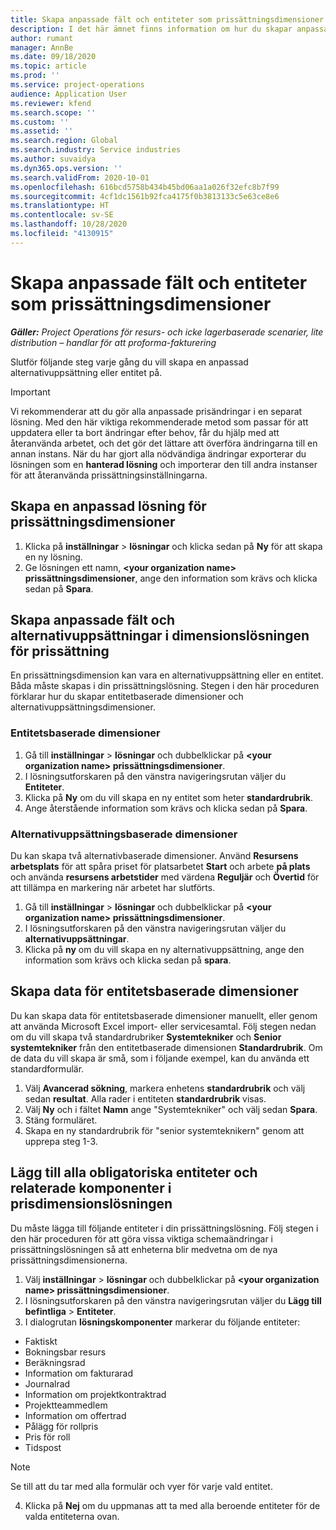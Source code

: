 ```yaml
---
title: Skapa anpassade fält och entiteter som prissättningsdimensioner
description: I det här ämnet finns information om hur du skapar anpassade alternativuppsättningar eller entiteter.
author: rumant
manager: AnnBe
ms.date: 09/18/2020
ms.topic: article
ms.prod: ''
ms.service: project-operations
audience: Application User
ms.reviewer: kfend
ms.search.scope: ''
ms.custom: ''
ms.assetid: ''
ms.search.region: Global
ms.search.industry: Service industries
ms.author: suvaidya
ms.dyn365.ops.version: ''
ms.search.validFrom: 2020-10-01
ms.openlocfilehash: 616bcd5758b434b45bd06aa1a026f32efc8b7f99
ms.sourcegitcommit: 4cf1dc1561b92fca4175f0b3813133c5e63ce8e6
ms.translationtype: HT
ms.contentlocale: sv-SE
ms.lasthandoff: 10/28/2020
ms.locfileid: "4130915"
---
```

# <a name="create-custom-fields-and-entities-as-pricing-dimensions"></a>Skapa anpassade fält och entiteter som prissättningsdimensioner

_**Gäller:** Project Operations för resurs- och icke lagerbaserade scenarier, lite distribution – handlar för att proforma-fakturering_

Slutför följande steg varje gång du vill skapa en anpassad alternativuppsättning eller entitet på.

> [!IMPORTANT]
> Vi rekommenderar att du gör alla anpassade prisändringar i en separat lösning. Med den här viktiga rekommenderade metod som passar för att uppdatera eller ta bort ändringar efter behov, får du hjälp med att återanvända arbetet, och det gör det lättare att överföra ändringarna till en annan instans. När du har gjort alla nödvändiga ändringar exporterar du lösningen som en **hanterad lösning** och importerar den till andra instanser för att återanvända prissättningsinställningarna.


## <a name="create-a-custom-solution-for-pricing-dimensions"></a>Skapa en anpassad lösning för prissättningsdimensioner
1. Klicka på **inställningar** > **lösningar** och klicka sedan på **Ny** för att skapa en ny lösning. 
2. Ge lösningen ett namn, **\<your organization name> prissättningsdimensioner**, ange den information som krävs och klicka sedan på **Spara**.
  
## <a name="create-custom-fields-and-option-sets-in-the-pricing-dimension-solution"></a>Skapa anpassade fält och alternativuppsättningar i dimensionslösningen för prissättning

En prissättningsdimension kan vara en alternativuppsättning eller en entitet. Båda måste skapas i din prissättningslösning. Stegen i den här proceduren förklarar hur du skapar entitetbaserade dimensioner och alternativuppsättningsdimensioner.

### <a name="entity-based-dimensions"></a>Entitetsbaserade dimensioner

1. Gå till **inställningar** > **lösningar** och dubbelklickar på **\<your organization name> prissättningsdimensioner**.
2. I lösningsutforskaren på den vänstra navigeringsrutan väljer du **Entiteter**.
3. Klicka på **Ny** om du vill skapa en ny entitet som heter **standardrubrik**. 
4. Ange återstående information som krävs och klicka sedan på **Spara**.


### <a name="option-set-based-dimensions"></a>Alternativuppsättningsbaserade dimensioner 
Du kan skapa två alternativbaserade dimensioner. Använd **Resursens arbetsplats** för att spåra priset för platsarbetet **Start** och arbete **på plats** och använda **resursens arbetstider** med värdena **Reguljär** och **Övertid** för att tillämpa en markering när arbetet har slutförts.


1. Gå till **inställningar** > **lösningar** och dubbelklickar på **\<your organization name> prissättningsdimensioner**. 
2. I lösningsutforskaren på den vänstra navigeringsrutan väljer du **alternativuppsättningar**. 
3. Klicka på **ny** om du vill skapa en ny alternativuppsättning, ange den information som krävs och klicka sedan på **spara**.

## <a name="create-data-for-entity-based-dimensions"></a>Skapa data för entitetsbaserade dimensioner

Du kan skapa data för entitetsbaserade dimensioner manuellt, eller genom att använda Microsoft Excel import- eller servicesamtal. Följ stegen nedan om du vill skapa två standardrubriker **Systemtekniker** och **Senior systemtekniker** från den entitetbaserade dimensionen **Standardrubrik**. Om de data du vill skapa är små, som i följande exempel, kan du använda ett standardformulär.

1. Välj **Avancerad sökning**, markera enhetens **standardrubrik** och välj sedan **resultat**. Alla rader i entiteten **standardrubrik** visas.
2. Välj **Ny** och i fältet **Namn** ange "Systemtekniker" och välj sedan **Spara**.
3. Stäng formuläret. 
4. Skapa en ny standardrubrik för "senior systemteknikern" genom att upprepa steg 1-3.

## <a name="add-all-required-entities-and-related-components-to-the-pricing-dimension-solution"></a>Lägg till alla obligatoriska entiteter och relaterade komponenter i prisdimensionslösningen
Du måste lägga till följande entiteter i din prissättningslösning. Följ stegen i den här proceduren för att göra vissa viktiga schemaändringar i prissättningslösningen så att enheterna blir medvetna om de nya prissättningsdimensionerna.

1. Välj **inställningar** > **lösningar** och dubbelklickar på **\<your organization name> prissättningsdimensioner**. 
2. I lösningsutforskaren på den vänstra navigeringsrutan väljer du **Lägg till befintliga** > **Entiteter**.
3. I dialogrutan **lösningskomponenter** markerar du följande entiteter:

  - Faktiskt
  - Bokningsbar resurs
  - Beräkningsrad
  - Information om fakturarad
  - Journalrad
  - Information om projektkontraktrad
  - Projektteammedlem
  - Information om offertrad
  - Pålägg för rollpris
  - Pris för roll 
  - Tidspost 


> [!NOTE]
> Se till att du tar med alla formulär och vyer för varje vald entitet.

4. Klicka på **Nej** om du uppmanas att ta med alla beroende entiteter för de valda entiteterna ovan.

